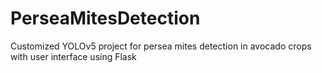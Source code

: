 # PerseaMitesDetection
Customized YOLOv5 project for persea mites detection in avocado crops with user interface using Flask
